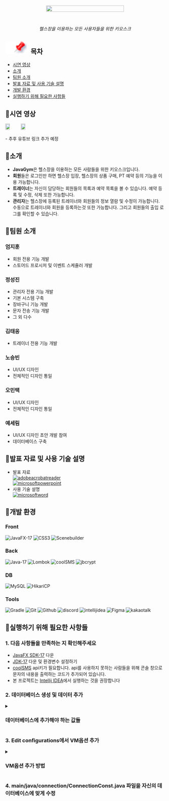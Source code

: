 <!-- 로고 -->
<h1 align="center" style="display: block; font-size: 2.5em; font-weight: bold; margin-block-start: 1em; margin-block-end: 1em;">
<img align="center" src="https://github.com/djawlgns7/JavaGym/raw/readme/readmeResources/image/logo_without_background.png" style="width:70%;height:70%"/>
</h1>

<p align="center">
  <i align="center">헬스장을 이용하는 모든 사용자들을 위한 키오스크</i>
</p>

## ![](https://raw.githubusercontent.com/aregtech/areg-sdk/master/docs/img/pin.svg)목차
- [시연 영상](#시연-영상)
- [소개](#소개)
- [팀원 소개](#팀원-소개)
- [발표 자료 및 사용 기술 설명](#발표-자료-및-사용-기술-설명)
- [개발 환경](#개발-환경)
- [실행하기 위해 필요한 사항들](#실행하기-위해-필요한-사항들)

## 💪시연 영상
<p align="center>
  <img align="center" src="https://github.com/djawlgns7/JavaGym/raw/readme/readmeResources/image/demonstrationImage1.png" style="width:30%;height:30%"/>
  <img align="center" src="https://github.com/djawlgns7/JavaGym/raw/readme/readmeResources/image/demonstrationImage2.png" style="width:30%;height:30%"/>
  <img align="center" src="https://github.com/djawlgns7/JavaGym/raw/readme/readmeResources/image/demonstrationImage3.png" style="width:30%;height:30%"/>
</p>
- 추후 유튜브 링크 추가 예정

## 💪소개
- **JavaGym**은 헬스장을 이용하는 모든 사람들을 위한 키오스크입니다.  
- **회원**들은 로그인만 하면 헬스장 입장, 헬스장의 상품 구매, PT 예약 등의 기능을 이용 가능합니다.  
- **트레이너**는 자신이 담당하는 회원들의 목록과 예약 목록을 볼 수 있습니다. 예약 등록 및 수정, 삭제 또한 가능합니다.  
- **관리자**는 헬스장에 등록된 트레이너와 회원들의 정보 열람 및 수정이 가능합니다. 수동으로 트레이너와 회원을 등록하는것 또한 가능합니다. 그리고 회원들의 출입 로그를 확인할 수 있습니다.

## 💪팀원 소개
### 엄지훈
- 회원 전용 기능 개발
- 스토어드 프로시저 및 이벤트 스케쥴러 개발

### 정성진
- 관리자 전용 기능 개발
- 기본 시스템 구축
- 장바구니 기능 개발
- 문자 전송 기능 개발
- 그 외 다수

### 김태웅
- 트레이너 전용 기능 개발

### 노승빈
- UI/UX 디자인
- 전체적인 디자인 통일

### 오민택
- UI/UX 디자인
- 전체적인 디자인 통일

### 예세림
- UI/UX 디자인 초안 개발 참여
- 데이터베이스 구축

## 💪발표 자료 및 사용 기술 설명
- 발표 자료  
  <a href="https://github.com/djawlgns7/JavaGym/raw/readme/readmeResources/presentationFile/Javagym.pdf">
    <img src="https://img.shields.io/badge/-PDF-red?logo=adobeacrobatreader&logoColor=white" alt="adobeacrobatreader" style="height: 20px;">
  </a>     
  <a href="https://github.com/djawlgns7/JavaGym/raw/readme/readmeResources/presentationFile/Javagym.pptx">
    <img src="https://img.shields.io/badge/-PPT-B7472A?logo=microsoftpowerpoint&logoColor=white" alt="microsoftpowerpoint" style="height: 20px;">
  </a>
- 사용 기술 설명  
  <a href="">
    <img src="https://img.shields.io/badge/-PDF-2B579A?logo=microsoftword&logoColor=white" alt="microsoftword" style="height: 20px;">
  </a>

## 💪개발 환경

### Front
![JavaFX-17](https://img.shields.io/badge/JavaFX-FFA500.svg?&style=for-the-badge&logo=Java&logoColor=white)
![CSS3](https://img.shields.io/badge/CSS3-1572B6.svg?&style=for-the-badge&logo=CSS3&logoColor=white)
![Scenebuilder](https://img.shields.io/badge/SceneBuiler-F0AD4E.svg?&style=for-the-badge&logo=scenebuilder&logoColor=white)

### Back
![Java-17](https://img.shields.io/badge/Java-007396.svg?&style=for-the-badge&logo=Java&logoColor=white)
![Lombok](https://img.shields.io/badge/Lombok-DA2128.svg?&style=for-the-badge&logo=lombok&logoColor=white)
![coolSMS](https://img.shields.io/badge/coolSMS-34DA50.svg?&style=for-the-badge&logo=imessage&logoColor=white)
![jbcrypt](https://img.shields.io/badge/jbcrypt-FE5F50.svg?&style=for-the-badge&logo=letsencrypt&logoColor=white)


### DB
![MySQL](https://img.shields.io/badge/MySQL-4479A1.svg?&style=for-the-badge&logo=MySQL&logoColor=white)
![HikariCP](https://img.shields.io/badge/HikariCP-FFFFFF.svg?&style=for-the-badge&logo=Java&logoColor=black)

### Tools
![Gradle](https://img.shields.io/badge/Gradle-02303A.svg?&style=for-the-badge&logo=Gradle&logoColor=white)
![Git](https://img.shields.io/badge/Git-F05032.svg?&style=for-the-badge&logo=Git&logoColor=white)
![Github](https://img.shields.io/badge/GitHub-181717.svg?&style=for-the-badge&logo=GitHub&logoColor=white)
![discord](https://img.shields.io/badge/Discord-5865F2.svg?&style=for-the-badge&logo=discord&logoColor=white)
![intellijidea](https://img.shields.io/badge/IntelliJ%20IDEA-000000.svg?&style=for-the-badge&logo=intellijidea&logoColor=white)
![Figma](https://img.shields.io/badge/Figma-F24E1E.svg?&style=for-the-badge&logo=Figma&logoColor=white)
![kakaotalk](https://img.shields.io/badge/KakaoTalk-F7E600.svg?&style=for-the-badge&logo=kakaotalk&logoColor=black)  

## 💪실행하기 위해 필요한 사항들

### 1. 다음 사항들을 만족하는 지 확인해주세요
- <a href="https://gluonhq.com/products/javafx/">JavaFX SDK-17</a> 다운
- <a href="https://www.oracle.com/java/technologies/javase/jdk17-archive-downloads.html">JDK-17</a> 다운 및 환경변수 설정하기
- <a href="https://coolsms.co.kr/">coolSMS</a> api키가 필요합니다. api를 사용하지 못하는 사람들을 위해 콘솔 창으로 문자의 내용을 출력하는 코드가 추가되어 있습니다.
- 본 프로젝트는 <a href="https://www.jetbrains.com/ko-kr/idea/download/?section=windows">Intellij IDEA</a>에서 실행하는 것을 권장합니다

### 2. 데이터베이스 생성 및 데이터 추가
<details>
  <summary><h3>데이터베이스에 추가해야 하는 값들</h3></summary>
  
  <details>
    <summary><h4>I. 테이블 생성문</h4></summary>
    
    <pre><code class="language-sql">
    -- 회원 테이블
    CREATE TABLE member(
    m_no INT(4) PRIMARY KEY AUTO_INCREMENT,
    m_name VARCHAR(10) NOT NULL,
    m_pw VARCHAR(60) NOT NULL,
    m_sex ENUM('M', 'F') NOT NULL,
    m_email VARCHAR(60) NOT NULL UNIQUE,
    m_birthdate DATE NOT NULL,
    m_phone VARCHAR(8) NOT NULL UNIQUE,
    m_enrollment DATE DEFAULT (CURRENT_DATE) NOT NULL
    );
    
    ALTER TABLE member AUTO_INCREMENT = 1000;
    
    -- 트레이너 테이블
    CREATE TABLE trainer(
    t_no INT(4) PRIMARY KEY AUTO_INCREMENT,
    t_id VARCHAR(20) NOT NULL UNIQUE,
    t_pw VARCHAR(60) NOT NULL,
    t_name VARCHAR(10) NOT NULL UNIQUE,
    t_phone VARCHAR(10) NOT NULL UNIQUE,
    t_birthdate DATE NOT NULL,
    t_height decimal(5, 1) NOT NULL,
    t_weight decimal(5, 1) NOT NULL,
    t_photo MEDIUMBLOB,
    t_sex ENUM('M', 'F') NOT NULL,
    t_working_hour ENUM('AM', 'PM') NOT NULL
    );
    
    ALTER TABLE trainer AUTO_INCREMENT = 9000;
    
    -- 예약 테이블
    CREATE TABLE reservation(
    r_no INT(8) PRIMARY KEY AUTO_INCREMENT,
    m_no INT(4) NOT NULL,
    t_no INT(4) NOT NULL,
    r_date DATE NOT NULL,
    r_time INT(2) NOT NULL,
    CONSTRAINT FOREIGN KEY(m_no) REFERENCES member(m_no) ON DELETE CASCADE,
    CONSTRAINT FOREIGN KEY(t_no) REFERENCES trainer(t_no) ON DELETE CASCADE
    );
    
    -- 입장 기록 테이블
    CREATE TABLE entry_log(
    e_no INT(8) PRIMARY KEY AUTO_INCREMENT,
    m_no INT(4) NOT NULL,
    m_datetime TIMESTAMP DEFAULT (CURRENT_TIMESTAMP) NOT NULL,
    CONSTRAINT FOREIGN KEY(m_no) REFERENCES member(m_no) ON DELETE CASCADE
    );
    
    -- 관리자 테이블
    CREATE TABLE admin(
    a_id VARCHAR(20) PRIMARY KEY,
    a_pw VARCHAR(60)
    );
    
    -- 상품 정보 테이블
    CREATE TABLE item(
    i_no INT(3) PRIMARY KEY AUTO_INCREMENT,
    i_type ENUM('gym_ticket', 'PT_ticket', 'clothes', 'locker'),
    i_detail INT(3),
    i_price INT(7) NOT NULL
    );
    
    -- 구매 기록 테이블
    CREATE TABLE purchase(
    p_no INT(8) PRIMARY KEY AUTO_INCREMENT,
    i_no INT(3) NOT NULL,
    m_no INT(4) NOT NULL,
    t_no INT(4) DEFAULT NULL,
    p_locker_no INT(3) DEFAULT NULL UNIQUE,
    p_datetime TIMESTAMP DEFAULT (CURRENT_TIMESTAMP) NOT NULL,
    p_remain INT(3) NOT NULL,
    CONSTRAINT FOREIGN KEY(i_no) REFERENCES item(i_no) ON DELETE CASCADE,
    CONSTRAINT FOREIGN KEY(m_no) REFERENCES member(m_no) ON DELETE CASCADE,
    CONSTRAINT FOREIGN KEY(t_no) REFERENCES trainer(t_no) ON DELETE CASCADE
    );
    </code></pre>
  </details>
  <details>
    <summary><h4>II. insert문</h4></summary>
    
    <pre><code class="language-sql">
    -- admin 데이터
    INSERT INTO admin VALUES
    ('admin', '$2a$10$BtWNTnqX3dEI7jPSoBJyEOFSZRJ4kAhdCFOFB32uKfM0j.y/2HuQ6');
    
    -- item 데이터
    INSERT INTO item (i_type, i_detail, i_price) VALUES
    ('PT_ticket', 10, 700000),  -- PT 10회 이용권
    ('PT_ticket', 20, 1300000),  -- PT 20회 이용권
    ('PT_ticket', 30, 1800000);  -- PT 30회 이용권
    
    INSERT INTO item (i_type, i_detail, i_price) VALUES
    ('gym_ticket', 1, 20000),    -- 체육관 하루 이용권
    ('gym_ticket', 30, 50000),   -- 체육관 30일 이용권
    ('gym_ticket', 90, 150000),  -- 체육관 90일 이용권
    ('gym_ticket', 180, 280000), -- 체육관 180일 이용권
    ('gym_ticket', 360, 510000); -- 체육관 360일 이용권
    
    INSERT INTO item (i_type, i_detail, i_price) VALUES
    ('clothes', 30, 7000),   -- 의류 30일 대여
    ('clothes', 90, 18000),  -- 의류 90일 대여
    ('clothes', 180, 31000), -- 의류 180일 대여
    ('clothes', 360, 52000); -- 의류 360일 대여
    
    INSERT INTO item (i_type, i_detail, i_price) VALUES
    ('locker', 30, 7000),   -- 락커 30일 대여
    ('locker', 90, 18000),   -- 락커 90일 대여
    ('locker', 180, 31000), -- 락커 180일 대여
    ('locker', 360, 52000); -- 락커 360일 대여
    </code></pre>
  </details>
  <details>
    <summary><h4>III. 저장 프로시저와 이벤트 스케쥴러</h4></summary>
    
    <pre><code class="language-sql">
    -- 1. 이용권의 남은 횟수 반환. 없을 경우 null 반환
    delimiter //
    create procedure getProductRemain(in v_m_no int, in v_i_type enum('gym_ticket', 'PT_ticket', 'clothes', 'locker'), out v_remain int)
    begin
    	set @remain = (
    	select p_remain from item join purchase using(i_no)
        where m_no = v_m_no and i_type = v_i_type
        order by p_datetime desc limit 1
        );
        
        select @remain into v_remain;
        
    end //
    delimiter ;
    
    -- 2. 사용하고 있는 락커 번호 반환. 없을 경우 null 반환
    delimiter //
    create procedure getLockerNum(in v_m_no int, out v_p_locker_no int)
    begin
    	set @locker_no = (
    	select p_locker_no from item join purchase using(i_no)
        where m_no = v_m_no and i_type = 'locker'
        order by p_datetime desc limit 1
        );
        
        select @locker_no into v_p_locker_no;
        
    end //
    delimiter ;
    
    -- 3. 락커 번호 배정
    delimiter //
    create procedure setLockerNum(in v_m_no int, in v_p_locker_no int)
    begin
    	set @v_p_no = (
        select p_no from item join purchase using(i_no)
        where m_no = v_m_no and i_type = 'locker'
    	order by p_datetime desc limit 1
        );
    
    	update purchase
        set p_locker_no = v_p_locker_no
        where p_no = @v_p_no;
    end //
    delimiter ;
    
    -- 4. 상품 구매 시 구매 정보와 남은 이용 횟수/기간 업데이트
    delimiter //
    create procedure purchaseItem(in v_i_no int, in v_m_no int)
    begin
    	set @type = (select i_type from item where i_no = v_i_no);
        set @name = (select i_detail from item where i_no = v_i_no);
        call getProductRemain(v_m_no, @type, @remain);
        set @remain = if(@remain is null, 0, @remain);
    
    	insert into purchase(i_no, m_no, p_remain)
        values(
        v_i_no, v_m_no,
        (@remain + @name)
        );
    end //
    delimiter ;
    
    -- 5. 회원의 번호를 입력하면 담당 트레이너의 번호를 반환하는 프로시저 없으면 null
    -- (4/5 추가)
    delimiter //
    create procedure getTrainerNo(in v_m_no int, out v_t_no int)
    begin
    	set @trainer_no = (
    	select t_no from item join purchase using(i_no)
        where m_no = v_m_no and i_type = 'PT_ticket'
        order by p_datetime desc limit 1
        );
        
        select @trainer_no into v_t_no;
    end //
    delimiter ;
    
    -- 6. 회원의 번호와 트레이너 번호를 입력하면 회원의 담당 트레이너를 배정/바꿔줌
    -- 트레이너 번호를 0으로 지정하면 담당 트레이너를 지워줌
    -- (4/18 추가)
    delimiter //
    create procedure setTrainerNo(in v_m_no int, in v_t_no int)
    begin
    	set @v_p_no = (
        select p_no from item join purchase using(i_no)
        where m_no = v_m_no and i_type = 'PT_ticket'
    	order by p_datetime desc limit 1
        );
    
    	set v_t_no = IF(v_t_no = 0, null, v_t_no);
    
    	update purchase
        set t_no = v_t_no
        where p_no = @v_p_no;
    end //
    delimiter ;
    
    -- 7. 이용권 남은 횟수 변경(증가/감소)/if 남은 횟수가 0보다 적어질 경우 0으로 만듦.
    delimiter //
    create procedure setRemain(in v_m_no int, in v_i_type enum('gym_ticket', 'PT_ticket', 'clothes', 'locker'), in v_set_num int)
    begin
        set @v_p_no = (
        select p_no from item join purchase using(i_no)
        where m_no = v_m_no and i_type = v_i_type
    		order by p_datetime desc limit 1
        );
        
    	update purchase
    	set p_remain = p_remain + v_set_num
        where p_no = @v_p_no;
        
        call getProductRemain(v_m_no, v_i_type, @remain);
        
        if @remain <= 0 then
    		update purchase
    		set p_remain = 0
    		where p_no = @v_p_no;
    	end if;
    end //
    delimiter ;
    
    -- 8. 회원 번호와 아이템 유형을 넣으면 해당 아이템 유형을 구매한 이력이 없으면 true(1) 반환해주는 프로시저
    DELIMITER //
    CREATE PROCEDURE isFirstPurchase(IN v_m_no INT, IN v_i_type ENUM('gym_ticket', 'PT_ticket', 'clothes', 'locker'), OUT v_result BOOLEAN)
    BEGIN
        DECLARE purchase_count INT;
    
        SELECT COUNT(*) INTO purchase_count
        FROM item
        JOIN purchase USING(i_no)
        WHERE m_no = v_m_no AND i_type = v_i_type;
    
        IF purchase_count = 0 THEN
            SET v_result = TRUE;
        ELSE
            SET v_result = FALSE;
        END IF;
    END //
    DELIMITER ;
    
    -- 9. 회원이 가지고 있는 락커 번호 삭제
    delimiter //
    create procedure deleteLockerNum(in v_m_no int)
    begin
    	set @v_p_no = (
        select p_no from item join purchase using(i_no)
        where m_no = v_m_no and i_type = 'locker'
    	order by p_datetime desc limit 1
        );
    
    	update purchase
        set p_locker_no = null
        where p_no = @v_p_no;
    end //
    delimiter ;
    
    -- 이벤트 스케쥴러 사용 허용 설정
    SHOW VARIABLES LIKE 'event%';
    SET GLOBAL event_scheduler = ON;
    
    -- 하루마다 회원의 모든 이용권 삭제
    CREATE EVENT itemUpdate
    ON SCHEDULE EVERY 1 DAY
    COMMENT '이용권 하루치 삭제'
    DO
    UPDATE purchase
    SET p_remain = p_remain - 1
    where i_no > 3 and p_remain > 0;
    
    -- 사물함 이용 기간이 0이 된 회원의 사물함 배정 해제
    CREATE EVENT lockerUpdate
    ON SCHEDULE EVERY 1 DAY
    COMMENT '사물함 이용 기간이 끝난 회원의 사물함 배정 해제'
    DO
    UPDATE purchase
    set p_locker_no = null
    where 13 <= i_no and i_no <= 16 and p_remain = 0;
    </code></pre>
  </details>
</details>

### 3. Edit configurations에서 VM옵션 추가
<details>
  <summary><h3>VM옵션 추가 방법</h3></summary>
  
  <img align="center" src="https://github.com/djawlgns7/JavaGym/raw/readme/readmeResources/image/edit_configurations.png" style="width:70%;height:70%"/>
  <h4>(--module-path '자신의 javafx의 lib파일이 깔려있는 경로를 지정' --add-modules=javafx.controls,javafx.fxml,javafx.media)</h4>
</details>

### 4. main/java/connection/ConnectionConst.java 파일을 자신의 데이터베이스에 맞게 수정  



<!--
# 💪Skills
### Platforms & Languages
![Java](https://img.shields.io/badge/Java-007396.svg?&style=for-the-badge&logo=Java&logoColor=white)
![Spring](https://img.shields.io/badge/Spring-6DB33F.svg?&style=for-the-badge&logo=Spring&logoColor=white)
![Python](https://img.shields.io/badge/Python-3776AB.svg?&style=for-the-badge&logo=Python&logoColor=white)
![Android](https://img.shields.io/badge/Android-3DDC84.svg?&style=for-the-badge&logo=Android&logoColor=white)
![JavaScript](https://img.shields.io/badge/JavaScript-F7DF1E.svg?&style=for-the-badge&logo=JavaScript&logoColor=white)
![TypeScript](https://img.shields.io/badge/TypeScript-3178C6.svg?&style=for-the-badge&logo=TypeScript&logoColor=white)
![HTML5](https://img.shields.io/badge/HTML5-E34F26.svg?&style=for-the-badge&logo=HTML5&logoColor=white)

![CSS3](https://img.shields.io/badge/CSS3-1572B6.svg?&style=for-the-badge&logo=CSS3&logoColor=white)
![MySQL](https://img.shields.io/badge/MySQL-4479A1.svg?&style=for-the-badge&logo=MySQL&logoColor=white)
![Oracle](https://img.shields.io/badge/Oracle-F80000.svg?&style=for-the-badge&logo=Oracle&logoColor=white)
![Java](https://img.shields.io/badge/Java-007396.svg?&style=for-the-badge&logo=Java&logoColor=white)
![HTML5](https://img.shields.io/badge/HTML5-E34F26.svg?&style=for-the-badge&logo=Java&logoColor=white)


### Tools

![Git](https://img.shields.io/badge/Git-F05032.svg?&style=for-the-badge&logo=Git&logoColor=white)
![Eclipse IDE](https://img.shields.io/badge/Eclipse%20IDE-2C2255.svg?&style=for-the-badge&logo=Eclipse%20IDE&logoColor=white)
![Visual Studio Code](https://img.shields.io/badge/Visual%20Studio%20Code-007ACC.svg?&style=for-the-badge&logo=Visual%20Studio%20Code&logoColor=white)
![Android Studio](https://img.shields.io/badge/Android%20Studio-3DDC84.svg?&style=for-the-badge&logo=Android%20Studio&logoColor=white)


![Eclipse IDE](https://img.shields.io/badge/Eclipse%20IDE-2C2255.svg?&style=for-the-badge&logo=Eclipse%20IDE&logoColor=white)
![Visual Studio Code](https://img.shields.io/badge/Visual%20Studio%20Code-007ACC.svg?&style=for-the-badge&logo=Visual%20Studio%20Code&logoColor=white)
![Android Studio](https://img.shields.io/badge/Android%20Studio-3DDC84.svg?&style=for-the-badge&logo=Android%20Studio&logoColor=white)
-->
